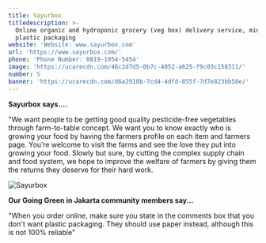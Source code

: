 ```yaml
---
title: Sayurbox
titledescription: >-
  Online organic and hydroponic grocery (veg box) delivery service, minimal
  plastic packaging
website: 'Website: www.sayurbox.com'
url: 'https://www.sayurbox.com/'
phone: 'Phone Number: 0819-1954-5454'
image: 'https://ucarecdn.com/46c2d7d5-0b7c-4052-a625-f9c03c158311/'
number: 5
banner: 'https://ucarecdn.com/d6a2910b-7cd4-4dfd-855f-7d7e823bb58e/'
---
```

**Sayurbox says....**


"We want people to be getting good quality pesticide-free vegetables through farm-to-table concept. We want you to know exactly who is growing your food by having the farmers profile on each item and farmers page. You’re welcome to visit the farms and see the love they put into growing your food. Slowly but sure, by cutting the complex supply chain and food system, we hope to improve the welfare of farmers by giving them the returns they deserve for their hard work.

![Sayurbox](https://ucarecdn.com/76f692a7-edfe-44b2-8c15-39d971acfbab/ "Sayurbox")

**Our Going Green in Jakarta community members say...**


"When you order online, make sure you state in the comments box that you don't want plastic packaging. They should use paper instead, although this is not 100% reliable"
